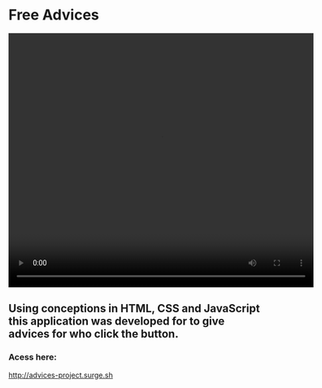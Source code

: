 # Free Advices
<video width="600" height="500" controls>
  <source src="presentation.mp4" type="video/mp4">
</video>

## Using conceptions in HTML, CSS and JavaScript this application was developed for to give advices for who click the button. 
### Acess here:
http://advices-project.surge.sh
